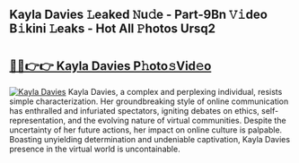 ## Kayla Davies 𝙻eaked 𝙽u𝚍e - Part-9Bn 𝚅𝚒deo B𝚒kini 𝙻eaks - Hot All 𝙿hotos Ursq2

# <h2><a href="http://ld2hs2.urlbe.top/?page=Kayla+Davies">🔗🔗👉👉 Kayla Davies P𝚑oto𝚜Vid𝚎o</a></h2>

[![Kayla Davies](https://i.imgur.com/eBuTRDB.gif)](http://ld2hs2.urlbe.top/?page=Kayla+Davies)
Kayla Davies, a complex and perplexing individual, resists simple characterization. Her groundbreaking style of online communication has enthralled and infuriated spectators, igniting debates on ethics, self-representation, and the evolving nature of virtual communities. Despite the uncertainty of her future actions, her impact on online culture is palpable. Boasting unyielding determination and undeniable captivation, Kayla Davies presence in the virtual world is uncontainable.
